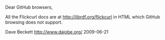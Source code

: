 Dear GitHub browsers,

All the Flickcurl docs are at <http://librdf.org/flickcurl> in HTML
which GitHub browsing does not support.

Dave Beckett <http://www.dajobe.org/> 2009-06-21
